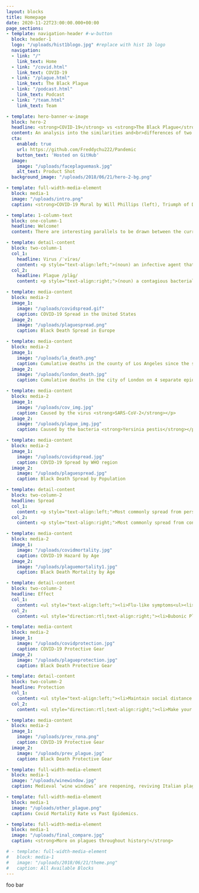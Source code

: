 ```yaml
---
layout: blocks
title: Homepage
date: 2020-11-22T23:00:00.000+00:00
page_sections:
- template: navigation-header #-w-button
  block: header-1
  logo: "/uploads/hist1blogo.jpg" #replace with hist 1b logo
  navigation:
  - link: "/"
    link_text: Home
  - link: "/covid.html" 
    link_text: COVID-19
  - link: "/plague.html"
    link_text: The Black Plague
  - link: "/podcast.html"
    link_text: Podcast
  - link: "/team.html"
    link_text: Team

- template: hero-banner-w-image
  block: hero-2
  headline: <strong>COVID-19</strong> vs <strong>The Black Plague</strong> 
  content: An analysis into the similarities and<br>differences of two widespread diseases. 
  cta:
    enabled: true
    url: https://github.com/Freddychu222/Pandemic
    button_text: 'Hosted on GitHub'
  image:
    image: "/uploads/faceplaguemask.jpg"
    alt_text: Product Shot
  background_image: "/uploads/2018/06/21/hero-2-bg.png"

- template: full-width-media-element
  block: media-1
  image: "/uploads/intro.png"
  caption: <strong>COVID-19 Mural by Will Phillips (left), Triumph of Death by Pieter Bruegel (right)</strong>

- template: 1-column-text
  block: one-column-1
  headline: Welcome! 
  content: There are interesting parallels to be drawn between the current pandemic of COVID-19 and the spread of the black death. Using a side-by-side comparison, this website hopes to offer a better insight into the spread of diseases and their effects. 

- template: detail-content
  block: two-column-1
  col_1: 
    headline: Virus /ˈvīrəs/
    content: <p style="text-align:left;">(noun) an infective agent that typically consists of a nucleic acid molecule in a protein coat, is too small to be seen by light microscopy, and is able to multiply only within the living cells of a host.</p>
  col_2:
    headline: Plague /plāɡ/
    content: <p style="text-align:right;">(noun) a contagious bacterial disease characterized by fever and delirium, typically with the formation of buboes (bubonic plague) and sometimes infection of the lungs (pneumonic plague).</p>

- template: media-content
  block: media-2
  image_1: 
    image: "/uploads/covidspread.gif"
    caption: COVID-19 Spread in the United States
  image_2: 
    image: "/uploads/plaguespread.png"
    caption: Black Death Spread in Europe

- template: media-content
  block: media-2
  image_1: 
    image: "/uploads/la_death.png"
    caption: Cumulative deaths in the county of Los Angeles since the start of COVID-19
  image_2: 
    image: "/uploads/london_death.jpg"
    caption: Cumulative deaths in the city of London on 4 separate epidemics of the Black Plague

- template: media-content
  block: media-2
  image_1: 
    image: "/uploads/cov_img.jpg"
    caption: Caused by the virus <strong>SARS-CoV-2</strong></p>
  image_2: 
    image: "/uploads/plague_img.jpg"
    caption: Caused by the bacteria <strong>Yersinia pestis</strong></p>

- template: media-content
  block: media-2
  image_1: 
    image: "/uploads/covidspread.jpg"
    caption: COVID-19 Spread by WHO region 
  image_2: 
    image: "/uploads/plaguespread.jpg"
    caption: Black Death Spread by Population

- template: detail-content
  block: two-column-2
  headline: Spread
  col_1: 
    content: <p style="text-align:left;">Most commonly spread from person-to-person by inhalation of respiratory droplets into the lungs. Based on current transmission rates, the virus is spreading easily and sustainably between people. Estimations place its infectivity between the flu and measles. Risk of animal to human transmission is considered to be very low.</p>
  col_2:
    content: <p style="text-align:right;">Most commonly spread from contaminated/infected animals. People were bitten by infected fleas (fleas get it from infected rodents) and came into contact with contaminated animal tissue. In some cases, humans who have developed pneumonic plague can transmit the plague in an aerosol form through cough droplets, but this was much rarer.</p>

- template: media-content
  block: media-2
  image_1: 
    image: "/uploads/covidmortality.jpg"
    caption: COVID-19 Hazard by Age
  image_2: 
    image: "/uploads/plaguemortality1.jpg"
    caption: Black Death Mortality by Age 

- template: detail-content
  block: two-column-2
  headline: Effect
  col_1: 
    content: <ul style="text-align:left;"><li>Flu-like symptoms<ul><li>Fever/Chills<li>Cough<li>Fatigue<li>Muscle/Body Aches<li>Headaches</ul><li>Sore Throat, Cough<li>Congestion/Runny Nose<li>Nausea/Vomiting<li>Diarrhea<li>Shortness of Breath/Difficulty Breathing<li>Loss of taste/smell</ul>
  col_2:
    content: <ul style="direction:rtl;text-align:right;"><li>Bubonic Plague<ul><li>Flu-like symptoms + swollen lymph nodes (buboes)<li>Results from being bitten by infected fleas</ul><li>Septicemic Plague<ul><li>Flu-like symptoms + abdominal pain + internal bleeding + tissue death<li>Results from untreated bubonic plague or handling infected animals</ul><li>Pneumonic Plague<ul><li>Flu-like symptoms + severe pneumonia<li>Results from inhaling infected droplets from infected individuals or when untreated plague spreads to lungs<li>Only form of plague that can spread person-person</ul></ul>

- template: media-content
  block: media-2
  image_1: 
    image: "/uploads/covidprotection.jpg"
    caption: COVID-19 Protective Gear
  image_2: 
    image: "/uploads/plagueprotection.jpg"
    caption: Black Death Protective Gear

- template: detail-content
  block: two-column-2
  headline: Protection
  col_1: 
    content: <ul style="text-align:left;"><li>Maintain social distance (at least 6ft)<li>Wash your hands with soap and water or with 60%+ alcohol hand sanitizer<li>Clean and disinfect potentially contaminated surfaces<li>Wear a mask</ul>
  col_2:
    content: <ul style="direction:rtl;text-align:right;"><li>Make your home and outbuildings rodent-proof<li>Wear gloves when handling potentially infected animals<li>Wear insect repellent to keep rodent fleas away, DEET + Permethrin containing products are effective repellents<li>Keep fleas off your pets<li>Because of lack of individuals infected with pneumonic plague, most don’t have to worry about measure to prevent  human to human transmission</ul>

- template: media-content
  block: media-2
  image_1: 
    image: "/uploads/prev_rona.png"
    caption: COVID-19 Protective Gear
  image_2: 
    image: "/uploads/prev_plague.jpg"
    caption: Black Death Protective Gear

- template: full-width-media-element
  block: media-1
  image: "/uploads/winewindow.jpg"
  caption: Medieval ‘wine windows’ are reopening, reviving Italian plague tradition.

- template: full-width-media-element
  block: media-1
  image: "/uploads/other_plague.png"
  caption: Covid Mortality Rate vs Past Epidemics. 

- template: full-width-media-element
  block: media-1
  image: "/uploads/final_compare.jpg"
  caption: <strong>More on plagues throughout history!</strong>

# - template: full-width-media-element
#   block: media-1
#   image: "/uploads/2018/06/21/theme.png"
#   caption: All Available Blocks
---
```

foo bar